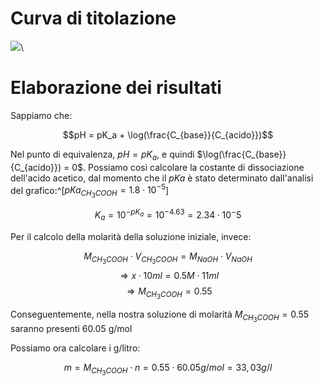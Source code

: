 <!---
Calcolare:
    - Punto equivalente
    - valore PH e ml NaOH a punto di metà titolazione
    - Molarità di CH~3~COOH
        - grammi/litro di CH~3~COOH
    - Costante di dissociazione dell'acido acetico
-->

# Curva di titolazione

![](bchem/lab1/ph.png)\ 

# Elaborazione dei risultati

Sappiamo che:

$$pH = pK_a + \log(\frac{C_{base}}{C_{acido}})$$

Nel punto di equivalenza, $pH = pK_a$, e quindi $\log(\frac{C_{base}}{C_{acido}}) = 0$. Possiamo così calcolare la costante di dissociazione dell'acido acetico, dal momento che il $pKa$ è stato determinato dall'analisi del grafico:^[$pKa_{CH_3COOH} = 1.8 \cdot 10^{-5}$]

$$K_a = 10^{-pK_a} = 10^{-4.63} = 2.34 \cdot 10^-5$$

Per il calcolo della molarità della soluzione iniziale, invece:

$$ M_{CH_3COOH} \cdot V_{CH_3COOH} = M_{NaOH} \cdot V_{NaOH} $$
$$ \Rightarrow x \cdot 10ml = 0.5M \cdot 11ml $$
$$ \Rightarrow M_{CH_3COOH} = 0.55 $$

Conseguentemente,  nella nostra soluzione di molarità $M_{CH_3COOH} = 0.55$ saranno presenti 60.05 g/mol

Possiamo ora calcolare i g/litro:

$$ m = M_{CH_3COOH} \cdot n = 0.55 \cdot 60.05 g/mol = 33,03 g/l $$
